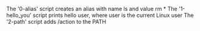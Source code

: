 The '0-alias' script creates an alias with name ls and value rm *
The '1-hello_you' script prints hello user, where user is the current Linux user
The '2-path' script adds /action to the PATH

